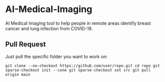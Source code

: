 # AI-Medical-Imaging

AI Medical Imaging tool to help people in remote areas identify breast cancer and lung infection from COVID-19.

## Pull Request

Just pull the specific folder you want to work on:

``
git clone --no-checkout https://github.com/user/repo.git
cd repo
git sparse-checkout init --cone
git sparse-checkout set src
git pull origin main
``
